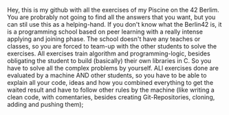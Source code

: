 Hey, this is my github with all the exercises of my Piscine on the 42 Berlim. 
You are probrably not going to find all the answers that you want, but you can stil use this as a helping-hand.
If you don't know what the Berlin42 is, it is a programming school based on peer learning with a really intense applying and joining phase. The school doesn't have any teaches or classes, so you are forced to team-up with the other students to solve the exercises. All exercises train algorithm and programming-logic, besides obligating the student to build (basically) their own libraries in C. So you have to solve all the complex problems by yourself. ALl exercises done are evaluated by a machine AND other students, so you have to be able to explain all your code, ideas and how you combined everything to get the waited result and have to follow other rules by the machine (like writing a clean code, with comentaries, besides creating Git-Repositories, cloning, adding and pushing them);
